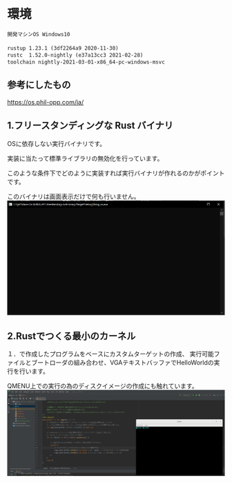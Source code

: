 # 環境

    開発マシンOS Windows10

    rustup 1.23.1 (3df2264a9 2020-11-30)
    rustc  1.52.0-nightly (e37a13cc3 2021-02-28)
    toolchain nightly-2021-03-01-x86_64-pc-windows-msvc

## 参考にしたもの

https://os.phil-opp.com/ja/

## 1.フリースタンディングな Rust バイナリ
OSに依存しない実行バイナリです。

実装に当たって標準ライブラリの無効化を行っています。

このような条件下でどのように実装すれば実行バイナリが作れるのかがポイントです。

このバイナリは画面表示だけで何も行いません。
![](./01.png)

## 2.Rustでつくる最小のカーネル
１．で作成したプログラムをベースにカスタムターゲットの作成、 実行可能ファイルとブートローダの組み合わせ、VGAテキストバッファでHelloWorldの実行を行います。


QMENU上での実行の為のディスクイメージの作成にも触れています。
![](./02.png)



